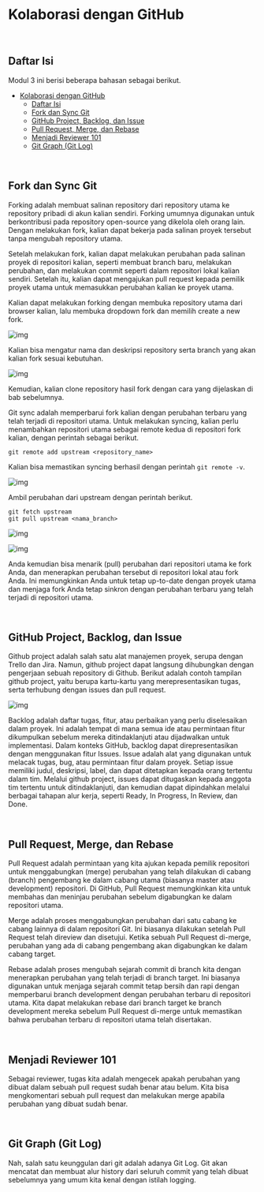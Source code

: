 # Kolaborasi dengan GitHub



</br>

## Daftar Isi

Modul 3 ini berisi beberapa bahasan sebagai berikut.

- [Kolaborasi dengan GitHub](#kolaborasi-dengan-github)
  - [Daftar Isi](#daftar-isi)
  - [Fork dan Sync Git](#fork-dan-sync-git)
  - [GitHub Project, Backlog, dan Issue](#github-project-backlog-dan-issue)
  - [Pull Request, Merge, dan Rebase](#pull-request-merge-dan-rebase)
  - [Menjadi Reviewer 101](#menjadi-reviewer-101)
  - [Git Graph (Git Log)](#git-graph-git-log)

</br>

## Fork dan Sync Git

Forking adalah membuat salinan repository dari repository utama ke repository pribadi di akun kalian sendiri. Forking umumnya digunakan untuk berkontribusi pada repository open-source yang dikelola oleh orang lain. Dengan melakukan fork, kalian dapat bekerja pada salinan proyek tersebut tanpa mengubah repository utama.

Setelah melakukan fork, kalian dapat melakukan perubahan pada salinan proyek di repositori kalian, seperti membuat branch baru, melakukan perubahan, dan melakukan commit seperti dalam repositori lokal kalian sendiri. Setelah itu, kalian dapat mengajukan pull request kepada pemilik proyek utama untuk memasukkan perubahan kalian ke proyek utama.

Kalian dapat melakukan forking dengan membuka repository utama dari browser kalian, lalu membuka dropdown fork dan memilih create a new fork.

![img](https://cdn.discordapp.com/attachments/1206040429368451093/1206137744632451093/image.png?ex=65daea4f&is=65c8754f&hm=812e66e3c845b77411c166895304f223ffdf1927b25a98a2c73bbd1894b994e0&)

Kalian bisa mengatur nama dan deskripsi repository serta branch yang akan kalian fork sesuai kebutuhan.

![img](https://cdn.discordapp.com/attachments/1206040429368451093/1206138904491851877/image.png?ex=65daeb63&is=65c87663&hm=896eebf3be8b31ee4163d1286c07b7ad35a8a49600c87058682a7e695b05accb&)

Kemudian, kalian clone repository hasil fork dengan cara yang dijelaskan di bab sebelumnya.

Git sync adalah memperbarui fork kalian dengan perubahan terbaru yang telah terjadi di repositori utama. Untuk melakukan syncing, kalian perlu menambahkan repositori utama sebagai remote kedua di repositori fork kalian, dengan perintah sebagai berikut.

```
git remote add upstream <repository_name>
```

Kalian bisa memastikan syncing berhasil dengan perintah `git remote -v`.

![img](https://cdn.discordapp.com/attachments/1206040429368451093/1206152017433853972/image.png?ex=65daf79a&is=65c8829a&hm=0163767eae6fb7f9046b3aa87840c5211ab111cb780ed1d35b421ba93c0a6642&)

Ambil perubahan dari upstream dengan perintah berikut. 

```
git fetch upstream
git pull upstream <nama_branch>
```

![img](https://cdn.discordapp.com/attachments/1206040429368451093/1206142586402897960/image.png?ex=65daeed1&is=65c879d1&hm=cd48bb2844d897eb08f182a0f7d480d9ba49aa0e0c0696df5b050f9069f9be11&)

![img](https://cdn.discordapp.com/attachments/1206040429368451093/1206142767583989770/image.png?ex=65daeefc&is=65c879fc&hm=9aca09244106808a6d29573022cb9a87338c4068f031b3274b7e4c46435428c8&)

Anda kemudian bisa menarik (pull) perubahan dari repositori utama ke fork Anda, dan menerapkan perubahan tersebut di repositori lokal atau fork Anda.
Ini memungkinkan Anda untuk tetap up-to-date dengan proyek utama dan menjaga fork Anda tetap sinkron dengan perubahan terbaru yang telah terjadi di repositori utama.

</br>

## GitHub Project, Backlog, dan Issue

Github project adalah salah satu alat manajemen proyek, serupa dengan Trello dan Jira. Namun, github project dapat langsung dihubungkan dengan pengerjaan sebuah repository di Github. Berikut adalah contoh tampilan github project, yaitu berupa kartu-kartu yang merepresentasikan tugas, serta terhubung dengan issues dan pull request.

![img](https://cdn.discordapp.com/attachments/1083700228907085946/1206143219033833502/image.png?ex=65daef68&is=65c87a68&hm=bce10d27a3a9e2c77a348ef2f381bb393fb72746e56e3887befebf4d8c60e947&)

Backlog adalah daftar tugas, fitur, atau perbaikan yang perlu diselesaikan dalam proyek. Ini adalah tempat di mana semua ide atau permintaan fitur dikumpulkan sebelum mereka ditindaklanjuti atau dijadwalkan untuk implementasi.
Dalam konteks GitHub, backlog dapat direpresentasikan dengan menggunakan fitur Issues. Issue adalah alat yang digunakan untuk melacak tugas, bug, atau permintaan fitur dalam proyek. Setiap issue memiliki judul, deskripsi, label, dan dapat ditetapkan kepada orang tertentu dalam tim. Melalui github project, issues dapat ditugaskan kepada anggota tim tertentu untuk ditindaklanjuti, dan kemudian dapat dipindahkan melalui berbagai tahapan alur kerja, seperti Ready, In Progress, In Review, dan Done.

</br>

## Pull Request, Merge, dan Rebase

Pull Request adalah permintaan yang kita ajukan kepada pemilik repositori untuk menggabungkan (merge) perubahan yang telah dilakukan di cabang (branch) pengembang ke dalam cabang utama (biasanya master atau development) repositori. Di GitHub, Pull Request memungkinkan kita untuk membahas dan meninjau perubahan sebelum digabungkan ke dalam repositori utama. 

Merge adalah proses menggabungkan perubahan dari satu cabang ke cabang lainnya di dalam repositori Git. Ini biasanya dilakukan setelah Pull Request telah direview dan disetujui. Ketika sebuah Pull Request di-merge, perubahan yang ada di cabang pengembang akan digabungkan ke dalam cabang target.

Rebase adalah proses mengubah sejarah commit di branch kita dengan menerapkan perubahan yang telah terjadi di branch target. Ini biasanya digunakan untuk menjaga sejarah commit tetap bersih dan rapi dengan memperbarui branch development dengan perubahan terbaru di repositori utama. Kita dapat melakukan rebase dari branch target ke branch development mereka sebelum Pull Request di-merge untuk memastikan bahwa perubahan terbaru di repositori utama telah disertakan.

</br>

## Menjadi Reviewer 101

Sebagai reviewer, tugas kita adalah mengecek apakah perubahan yang dibuat dalam sebuah pull request sudah benar atau belum. Kita bisa mengkomentari sebuah pull request dan melakukan merge apabila perubahan yang dibuat sudah benar.

</br>

## Git Graph (Git Log)

Nah, salah satu keunggulan dari git adalah adanya Git Log. Git akan mencatat dan membuat alur history dari seluruh commit yang telah dibuat sebelumnya yang umum kita kenal dengan istilah logging. 
